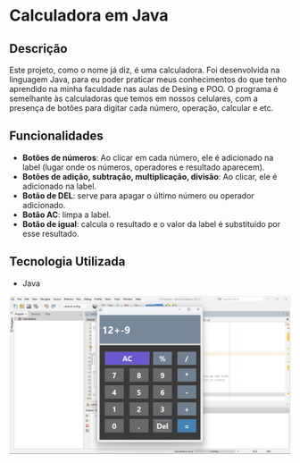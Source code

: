 # Calculadora em Java

## Descrição
Este projeto, como o nome já diz, é uma calculadora. Foi desenvolvida na linguagem Java, para eu poder praticar meus conhecimentos do que tenho aprendido na minha faculdade nas aulas de Desing e POO.
O programa é semelhante às calculadoras que temos em nossos celulares, com a presença de botões para digitar cada número, operação, calcular e etc.

## Funcionalidades
- **Botões de números**: Ao clicar em cada número, ele é adicionado na label (lugar onde os números, operadores e resultado aparecem).
- **Botões de adição, subtração, multiplicação, divisão**: Ao clicar, ele é adicionado na label.
- **Botão de DEL**: serve para apagar o último número ou operador adicionado.
- **Botão AC**: limpa a label.
- **Botão de igual**: calcula o resultado e o valor da label é substituído por esse resultado.

## Tecnologia Utilizada
-  Java

![Imagem da Calculadora](assets-calculadora/img-calculadora.png)
